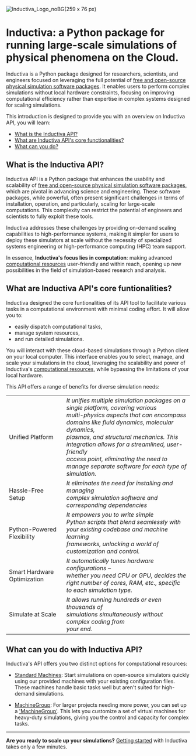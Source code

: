 ![Inductiva_Logo_noBG(259 x 76 px)](https://github.com/inductiva/inductiva/assets/102880975/c67e31eb-2775-4ee5-ac64-027f4591c0cc)
# Inductiva: a Python package for running large-scale simulations of physical phenomena on the Cloud.

Inductiva is a Python package designed for researchers, scientists, and engineers 
focused on leveraging the full potential of [free and open-source physical simulation software packages](). 
It enables users to perform complex simulations without local hardware constraints, 
focusing on improving computational efficiency rather than expertise in complex 
systems designed for scaling simulations. 

This introduction is designed to provide you with an overview on Inductiva API, 
you will learn:

* [What is the Inductiva API?]()
* [What are Inductiva API's core functionalities?]()
* [What can you do?]()

## What is the Inductiva API?

Inductiva API is a Python package that enhances the usability and scalability of 
[free and open-source physical simulation software packages](), which are pivotal 
in advancing science and engineering. These software packages, while powerful, often 
present significant challenges in terms of installation, operation, and particularly, 
scaling for large-scale computations. This complexity can restrict the potential 
of engineers and scientists to fully exploit these tools.

Inductiva addresses these challenges by providing on-demand scaling capabilities 
to high-performance systems, making it simpler for users to deploy these simulators 
at scale without the necessity of specialized systems engineering or high-performance 
computing (HPC) team support. 

In essence, **Inductiva's focus lies in computation**: making advanced [computational resources]()
user-friendly and within reach, opening up new possibilities in the field of 
simulation-based research and analysis.

## What are Inductiva API's core funtionalities?
Inductiva designed the core funtionalities of its API tool to facilitate 
various tasks in a computational environment with minimal coding effort. It will 
allow you to:
* easily dispatch 
computational tasks,
* manage system resources,
* and run detailed simulations.

You will interact with these cloud-based simulations through a Python client on 
your local computer. This interface enables you to select, manage, and scale your 
simulations in the cloud, leveraging the scalability and power of Inductiva's 
[computational resources](), while bypassing the limitations of your local hardware.

This API offers a range of benefits for diverse simulation needs:

|  	|  	|
|---	|---	|
| Unified Platform 	| _It unifies multiple simulation packages on a single platform, covering various <br>multi-physics aspects that can encompass domains like fluid dynamics, molecular dynamics, <br>plasmas, and structural mechanics. This integration allows for a streamlined, user-friendly <br>access point, eliminating the need to manage separate software for each type of simulation._ 	|
| Hassle-Free Setup 	| _It eliminates the need for installing and managing <br>complex simulation software and corresponding dependencies_ 	|
| Python-Powered Flexibility 	| _It empowers you to write simple <br>Python scripts that blend seamlessly with your existing codebase and machine learning <br>frameworks, unlocking a world of customization and control._ 	|
| Smart Hardware Optimization 	| _It automatically tunes hardware configurations – <br>whether you need CPU or GPU, decides the right number of cores, RAM, etc., specific <br>to each simulation type._ 	|
| Simulate at Scale 	| _It allows running hundreds or even thousands of <br>simulations simultaneously without complex coding from <br>your end._ 	|
 
## What can you do with Inductiva API?

Inductiva's API offers you two distinct options for computational resources:

* [Standard Machines](): Start simulations on open-source simulators quickly using our provided machines with your existing configuration files. These machines handle basic tasks well but aren't suited for high-demand simulations.

* [MachineGroup](): For larger projects needing more power, you can set up a ['MachineGroup'](). This lets you customize a set of virtual machines for heavy-duty simulations, giving you the control and capacity for complex tasks.

----

**Are you ready to scale up your simulations?**
[Getting started](https://inductiva-research-labs-inductiva.readthedocs-hosted.com/en/development/Install.html#) with Inductiva takes only a few minutes.

